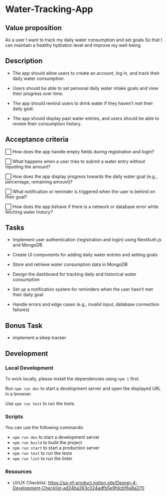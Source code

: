 # Water-Tracking-App

## Value proposition

As a user
I want to track my daily water consumption and set goals
So that I can maintain a healthy hydration level and improve my well-being

## Description

- The app should allow users to create an account, log in,
  and track their daily water consumption.

- Users should be able to set personal daily water intake goals and view their progress over time.

- The app should remind users to drink water if they haven’t met their daily goal.

- The app should display past water entries, and users should be able to review their consumption history.

## Acceptance criteria

⬜️ How does the app handle empty fields during registration and login?

⬜️ What happens when a user tries to submit a water entry without inputting the amount?

⬜️ How does the app display progress towards the daily water goal (e.g., percentage, remaining amount)?

⬜️ What notification or reminder is triggered when the user is behind on their goal?

⬜️ How does the app behave if there is a network or database error while fetching water history?

## Tasks

- Implement user authentication (registration and login) using NextAuth.js and MongoDB

- Create UI components for adding daily water entries and setting goals

- Store and retrieve water consumption data in MongoDB

- Design the dashboard for tracking daily and historical water consumption

- Set up a notification system for reminders when the user hasn’t met their daily goal

- Handle errors and edge cases (e.g., invalid input, database connection failures)

## Bonus Task

- implement a sleep tracker

## Development

### Local Development

To work locally, please install the dependencies using `npm i` first.

Run `npm run dev` to start a development server and open the displayed URL in a browser.

Use `npm run test` to run the tests.

### Scripts

You can use the following commands:

- `npm run dev` to start a development server
- `npm run build` to build the project
- `npm run start` to start a production server
- `npm run test` to run the tests
- `npm run lint` to run the linter

### Resources

- UI/UX Checklist:
  https://sa-nf-product.notion.site/Design-4-Development-Checklist-ad24ba263c024adfb5e9fdcbf6a8a270
